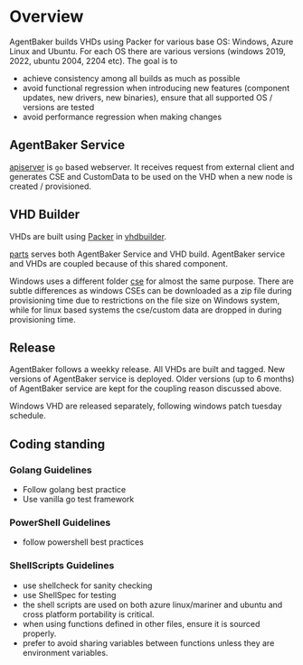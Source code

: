 # Overview

AgentBaker builds VHDs using Packer for various base OS: Windows, Azure Linux and Ubuntu. For each OS there are various versions (windows 2019, 2022, ubuntu 2004, 2204 etc). The goal is to

- achieve consistency among all builds as much as possible
- avoid functional regression when introducing new features (component updates, new drivers, new binaries), ensure that all supported OS / versions are tested
- avoid performance regression when making changes

## AgentBaker Service

[apiserver](../apiserver/) is `go` based webserver. It receives request from external client and generates CSE and CustomData to be used on the VHD when a new node is created / provisioned.

## VHD Builder

VHDs are built using [Packer](https://developer.hashicorp.com/packer/docs) in [vhdbuilder](../vhdbuilder/).


[parts](../parts/) serves both AgentBaker Service and VHD build. AgentBaker service and VHDs are coupled because of this shared component.

Windows uses a different folder [cse](../staging/cse/windows/) for almost the same purpose. There are subtle differences as windows CSEs can be downloaded as a zip file during provisioning time due to restrictions on the file size on Windows system, while for linux based systems the cse/custom data are dropped in during provisioning time.

## Release

AgentBaker follows a weekky release. All VHDs are built and tagged. New versions of AgentBaker service is deployed. Older versions (up to 6 months) of AgentBaker service are kept for the coupling reason discussed above.

Windows VHD are released separately, following windows patch tuesday schedule.

## Coding standing

### Golang Guidelines

- Follow golang best practice
- Use vanilla go test framework

### PowerShell Guidelines

- follow powershell best practices

### ShellScripts Guidelines

- use shellcheck for sanity checking
- use ShellSpec for testing
- the shell scripts are used on both azure linux/mariner and ubuntu and cross platform portability is critical.
- when using functions defined in other files, ensure it is sourced properly.
- prefer to avoid sharing variables between functions unless they are environment variables.
